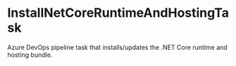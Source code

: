 # InstallNetCoreRuntimeAndHostingTask
Azure DevOps pipeline task that installs/updates the .NET Core runtime and hosting bundle.
